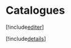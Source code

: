# Catalogues

[!include[editer](catalogues.editer.autogen.md)]

[!include[details](catalogues.details.autogen.md)]
























































































